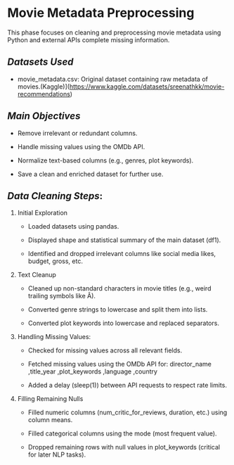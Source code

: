 # Movie Metadata Preprocessing


This phase focuses on cleaning and preprocessing movie metadata using Python and external APIs  complete missing information.

## *Datasets Used*
- movie_metadata.csv: Original dataset containing raw metadata of movies.(Kaggle)](https://www.kaggle.com/datasets/sreenathkk/movie-recommendations)  

## *Main Objectives*
- Remove irrelevant or redundant columns.

- Handle missing values using the OMDb API.

- Normalize text-based columns (e.g., genres, plot keywords).

- Save a clean and enriched dataset for further use.


##  *Data Cleaning Steps*:
1.  Initial Exploration
      - Loaded datasets using pandas.

      - Displayed shape and statistical summary of the main dataset (df1).

      - Identified and dropped irrelevant columns like social media likes, budget, gross, etc.
 
2. Text Cleanup
      - Cleaned up non-standard characters in movie titles (e.g., weird trailing symbols like Â).

      - Converted genre strings to lowercase and split them into lists.

      - Converted plot keywords into lowercase and replaced separators.
3. Handling Missing Values:
      - Checked for missing values across all relevant fields.

      - Fetched missing values using the OMDb API for: director_name ,title_year ,plot_keywords ,language ,country
      
      - Added a delay (sleep(1)) between API requests to respect rate limits.

4.  Filling Remaining Nulls
      
      - Filled numeric columns (num_critic_for_reviews, duration, etc.) using column means.
      
      - Filled categorical columns using the mode (most frequent value).

      - Dropped remaining rows with null values in plot_keywords (critical for later NLP tasks).

 
